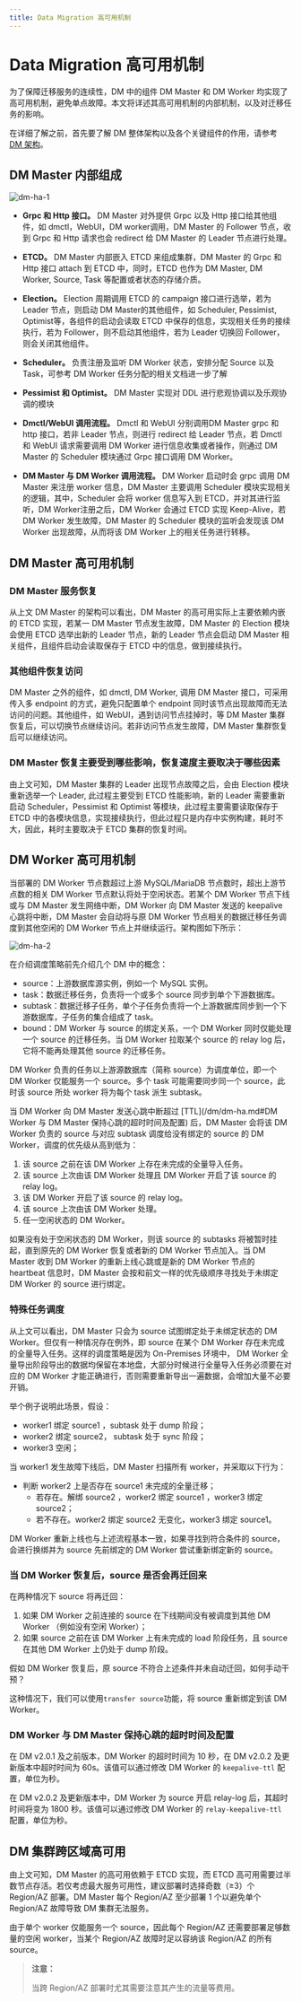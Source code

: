 ```yaml
---
title: Data Migration 高可用机制
---
```


# Data Migration 高可用机制

为了保障迁移服务的连续性，DM 中的组件 DM Master 和 DM Worker 均实现了高可用机制，避免单点故障。本文将详述其高可用机制的内部机制，以及对迁移任务的影响。

在详细了解之前，首先要了解 DM 整体架构以及各个关键组件的作用，请参考 [DM 架构](/dm/dm-arch.md)。

## DM Master 内部组成

![dm-ha-1](/media/dm/dm-ha-1.png)

- **Grpc 和 Http 接口。** DM Master 对外提供 Grpc 以及 Http 接口给其他组件，如 dmctl，WebUI，DM worker调用，DM Master 的 Follower 节点，收到 Grpc 和 Http 请求也会 redirect 给 DM Master 的 Leader 节点进行处理。

- **ETCD。** DM Master 内部嵌入 ETCD 来组成集群，DM Master 的 Grpc 和 Http 接口 attach 到 ETCD 中，同时，ETCD 也作为 DM Master, DM Worker, Source, Task 等配置或者状态的存储介质。

- **Election。** Election 周期调用 ETCD 的 campaign 接口进行选举，若为 Leader 节点，则启动 DM Master的其他组件，如 Scheduler, Pessimist, Optimist等，各组件的启动会读取 ETCD 中保存的信息，实现相关任务的接续执行，若为 Follower，则不启动其他组件，若为 Leader 切换回 Follower，则会关闭其他组件。

- **Scheduler。** 负责注册及监听 DM Worker 状态，安排分配 Source 以及 Task，可参考 DM Worker 任务分配的相关文档进一步了解

- **Pessimist 和 Optimist。** DM Master 实现对 DDL 进行悲观协调以及乐观协调的模块

- **Dmctl/WebUI 调用流程。** Dmctl 和 WebUI 分别调用DM Master grpc 和 http 接口，若非 Leader 节点，则进行 redirect 给 Leader 节点，若 Dmctl 和 WebUI 请求需要调用 DM Worker 进行信息收集或者操作，则通过 DM Master 的 Scheduler 模块通过 Grpc 接口调用 DM Worker。

- **DM Master 与 DM Worker 调用流程。** DM Worker 启动时会 grpc 调用 DM Master 来注册 worker 信息，DM Master 主要调用 Scheduler 模块实现相关的逻辑，其中，Scheduler 会将 worker 信息写入到 ETCD，并对其进行监听，DM Worker注册之后，DM Worker 会通过 ETCD 实现 Keep-Alive，若 DM Worker 发生故障，DM Master 的 Scheduler 模块的监听会发现该 DM Worker 出现故障，从而将该 DM Worker 上的相关任务进行转移。

## DM Master 高可用机制

### DM Master 服务恢复

从上文 DM Master 的架构可以看出，DM Master 的高可用实际上主要依赖内嵌的 ETCD 实现，若某一 DM Master 节点发生故障，DM Master 的 Election 模块会使用 ETCD 选举出新的 Leader 节点，新的 Leader 节点会启动 DM Master 相关组件，且组件启动会读取保存于 ETCD 中的信息，做到接续执行。

### 其他组件恢复访问

DM Master 之外的组件，如 dmctl, DM Worker, 调用 DM Master 接口，可采用传入多 endpoint 的方式，避免只配置单个 endpoint 同时该节点出现故障而无法访问的问题。其他组件，如 WebUI，遇到访问节点挂掉时，等 DM Master 集群恢复后，可以切换节点继续访问。若非访问节点发生故障，DM Master 集群恢复后可以继续访问。

### DM Master 恢复主要受到哪些影响，恢复速度主要取决于哪些因素 

由上文可知，DM Master 集群的 Leader 出现节点故障之后，会由 Election 模块重新选举一个 Leader, 此过程主要受到 ETCD 性能影响，新的 Leader 需要重新启动 Scheduler，Pessimist 和 Optimist 等模块，此过程主要需要读取保存于 ETCD 中的各模块信息，实现接续执行，但此过程只是内存中实例构建，耗时不大，因此，耗时主要取决于 ETCD 集群的恢复时间。

## DM Worker 高可用机制

当部署的 DM Worker 节点数超过上游 MySQL/MariaDB 节点数时，超出上游节点数的相关 DM Worker 节点默认将处于空闲状态。若某个 DM Worker 节点下线或与 DM Master 发生网络中断，DM Worker 向 DM Master 发送的 keepalive 心跳将中断，DM Master 会自动将与原 DM Worker 节点相关的数据迁移任务调度到其他空闲的 DM Worker 节点上并继续运行。架构图如下所示：

![dm-ha-2](/media/dm/dm-ha-2.png)

在介绍调度策略前先介绍几个 DM 中的概念：

- source：上游数据库源实例，例如一个 MySQL 实例。
- task：数据迁移任务，负责将一个或多个 source 同步到单个下游数据库。
- subtask：数据迁移子任务，单个子任务负责将一个上游数据库同步到一个下游数据库，子任务的集合组成了 task。
- bound：DM Worker 与 source 的绑定关系，一个 DM Worker 同时仅能处理一个 source 的迁移任务。当 DM Worker 拉取某个 source 的 relay log 后，它将不能再处理其他 source 的迁移任务。

DM Worker 负责的任务以上游源数据库（简称 source）为调度单位，即一个 DM Worker 仅能服务一个 source。多个 task 可能需要同步同一个 source，此时该 source 所处 worker 将为每个 task 派生 subtask。

当 DM Worker 向 DM Master 发送心跳中断超过 [TTL](/dm/dm-ha.md#DM Worker 与 DM Master 保持心跳的超时时间及配置) 后，DM Master 会将该 DM Worker 负责的 source 与对应 subtask 调度给没有绑定的 source 的 DM Worker，调度的优先级从高到低为：

1. 该 source 之前在该 DM Worker 上存在未完成的全量导入任务。
2. 该 source 上次由该 DM Worker 处理且 DM Worker 开启了该 source 的 relay log。
3. 该 DM Worker 开启了该 source 的 relay log。
4. 该 source 上次由该 DM Worker 处理。
5. 任一空闲状态的 DM Worker。

如果没有处于空闲状态的 DM Worker，则该 source 的 subtasks 将被暂时挂起，直到原先的 DM Worker 恢复或者新的 DM Worker 节点加入。当 DM Master 收到 DM Worker 的重新上线心跳或是新的 DM Worker 节点的 heartbeat 信息时，DM Master 会按和前文一样的优先级顺序寻找处于未绑定 DM Worker 的 source 进行绑定。

### 特殊任务调度

从上文可以看出，DM Master 只会为 source 试图绑定处于未绑定状态的 DM Worker。但仅有一种情况存在例外，即 source 在某个 DM Worker 存在未完成的全量导入任务。这样的调度策略是因为 On-Premises 环境中， DM Worker 全量导出阶段导出的数据均保留在本地盘，大部分时候进行全量导入任务必须要在对应的 DM Worker 才能正确进行，否则需要重新导出一遍数据，会增加大量不必要开销。

举个例子说明此场景，假设：

- worker1 绑定 source1 ，subtask 处于 dump 阶段；
- worker2 绑定 source2， subtask 处于 sync 阶段；
- worker3 空闲；

当 worker1 发生故障下线后，DM Master 扫描所有 worker，并采取以下行为：

- 判断 worker2 上是否存在 source1 未完成的全量迁移；
    - 若存在。解绑 source2 ，worker2 绑定 source1 ，worker3 绑定 source2；
    - 若不存在。worker2 绑定 source2 无变化，worker3 绑定 source1。

DM Worker 重新上线也与上述流程基本一致，如果寻找到符合条件的 source，会进行换绑并为 source 先前绑定的 DM Worker 尝试重新绑定新的 source。

### 当 DM Worker 恢复后，source 是否会再迁回来

在两种情况下 source 将再迁回：

1. 如果 DM Worker 之前连接的 source 在下线期间没有被调度到其他 DM Worker （例如没有空闲 Worker）；
2. 如果 source 之前在该 DM Worker 上有未完成的 load 阶段任务，且 source 在其他 DM Worker 上仍处于 dump 阶段。

假如 DM Worker 恢复后，原 source 不符合上述条件并未自动迁回，如何手动干预？

这种情况下，我们可以使用`transfer source`功能，将 source 重新绑定到该 DM Worker。

### DM Worker 与 DM Master 保持心跳的超时时间及配置

在 DM v2.0.1 及之前版本，DM Worker 的超时时间为 10 秒，在 DM v2.0.2 及更新版本中超时时间为 60s。该值可以通过修改 DM Worker 的 `keepalive-ttl` 配置，单位为秒。

在 DM v2.0.2 及更新版本中，DM Worker 为 source 开启 relay-log 后，其超时时间将变为 1800 秒。该值可以通过修改 DM Worker 的 `relay-keepalive-ttl` 配置，单位为秒。

## DM 集群跨区域高可用

由上文可知，DM Master 的高可用依赖于 ETCD 实现，而 ETCD 高可用需要过半数节点存活。若仅考虑最大服务可用性，建议部署时选择奇数（≥3）个 Region/AZ 部署。DM Master 每个 Region/AZ 至少部署 1 个以避免单个 Region/AZ 故障导致 DM 集群无法服务。

由于单个 worker 仅能服务一个 source，因此每个 Region/AZ 还需要部署足够数量的空闲 worker，当某个 Region/AZ 故障时足以容纳该  Region/AZ 的所有 source。

> **注意：**
>
> 当跨 Region/AZ 部署时尤其需要注意其产生的流量等费用。
